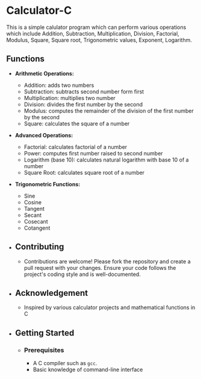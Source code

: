 # Calculator-C

This is a simple calulator program which can perform various operations which include Addition, Subtraction, Multiplication, Division, Factorial, Modulus, Square, Square root, Trigonometric values, Exponent, Logarithm.

## Functions

- **Arithmetic Operations:**
  - Addition: adds two numbers
  - Subtraction: subtracts second number form first
  - Multiplication: multiplies two number
  - Division: divides the first number by the second
  - Modulus: computes the remainder of the division of the first number by the second
  - Square: calculates the square of a number
- **Advanced Operations:**
  - Factorial: calculates factorial of a number
  - Power: computes first number raised to second number
  - Logarithm (base 10): calculates natural logarithm with base 10 of a  number
  - Square Root: calculates square root of a number
- **Trigonometric Functions:**
  - Sine
  - Cosine
  - Tangent
  - Secant
  - Cosecant
  - Cotangent
 
- ## Contributing
  - Contributions are welcome! Please fork the repository and create a pull request with your 
    changes. Ensure your code follows the project's coding style and is well-documented.

- ## Acknowledgement
   - Inspired by various calculator projects and mathematical functions in C
 
- ## Getting Started
 
  - ### Prerequisites

     - A C compiler such as `gcc`.
     - Basic knowledge of command-line interface
